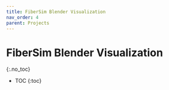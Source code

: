 ```yaml
---
title: FiberSim Blender Visualization
nav_order: 4
parent: Projects
---
```


# FiberSim Blender Visualization
{:.no_toc}

* TOC
{:toc}
